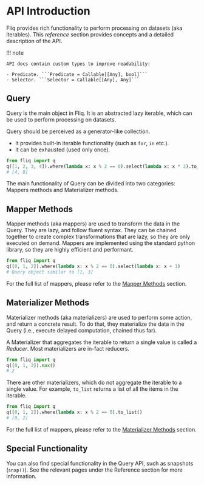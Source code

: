 # API Introduction

Fliq provides rich functionality to perform processing on datasets (aka iterables).
This *reference* section provides concepts and a detailed description of the API.

!!! note

    API docs contain custom types to improve readability:

    - Predicate. ```Predicate = Callable[[Any], bool]```
    - Selector. ```Selector = Callable[[Any], Any]```

## Query
Query is the main object in Fliq. It is an abstracted lazy iterable, 
which can be used to perform processing on datasets.

Query should be perceived as a generator-like collection.

* It provides built-in iterable functionality (such as `for`, `in` etc.).
* It can be exhausted (used only once).

```python
from fliq import q
q([1, 2, 3, 4]).where(lambda x: x % 2 == 0).select(lambda x: x * 2).to_list() 
# [4, 8]  
```

The main functionality of Query can be divided into two categories: 
Mappers methods and Materializer methods.

## Mapper Methods

Mapper methods (aka mappers) are used to transform the data in the Query. They are lazy, and follow fluent syntax.
They can be chained together to create complex transformations that are lazy, 
so they are only executed on demand.
Mappers are implemented using the standard python library, 
so they are highly efficient and performant.

```python
from fliq import q
q([0, 1, 2]).where(lambda x: x % 2 == 0).select(lambda x: x + 1) 
# Query object similar to [1, 3]
```

For the full list of mappers, please refer to the [Mapper Methods](mapper_methods.md) section.

## Materializer Methods

Materializer methods (aka materializers) are used to perform some action, and return a concrete result.
To do that, they materialize the data in the Query 
(i.e., execute delayed computation, chained thus far).

A Materializer that aggregates the iterable to return a single value is called a _Reducer_.
Most materializers are in-fact reducers.

```python
from fliq import q
q([0, 1, 2]).max() 
# 2
```

There are other materializers, which do not aggregate the iterable to a single value.
For example, `to_list` returns a list of all the items in the iterable.

```python
from fliq import q
q([0, 1, 2]).where(lambda x: x % 2 == 0).to_list() 
# [0, 2]
```

For the full list of mappers, please refer to the [Materializer Methods](materializer_methods.md) section.

## Special Functionality

You can also find special functionality in the Query API, such as snapshots (`snap()`).
See the relevant pages under the Reference section for more information.